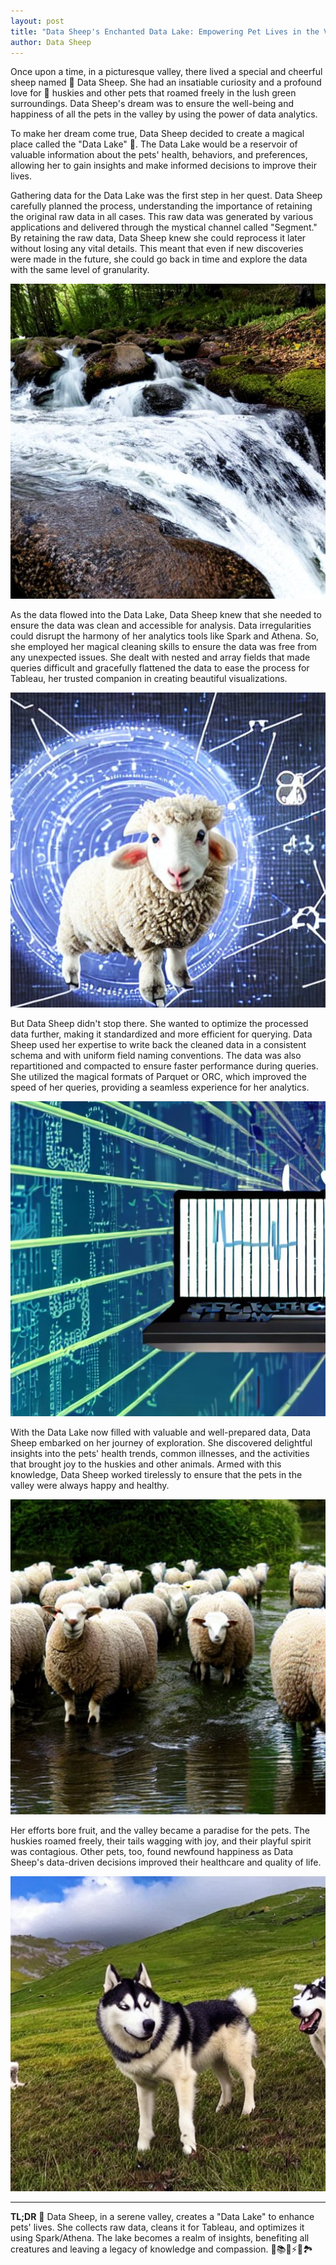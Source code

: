 ```yaml
---
layout: post
title: "Data Sheep's Enchanted Data Lake: Empowering Pet Lives in the Valley"
author: Data Sheep
--- 
```


Once upon a time, in a picturesque valley, there lived a special and cheerful sheep named 🐏 Data Sheep. She had an insatiable curiosity and a profound love for 🐾 huskies and other pets that roamed freely in the lush green surroundings. Data Sheep's dream was to ensure the well-being and happiness of all the pets in the valley by using the power of data analytics.

To make her dream come true, Data Sheep decided to create a magical place called the "Data Lake" 🌊. The Data Lake would be a reservoir of valuable information about the pets' health, behaviors, and preferences, allowing her to gain insights and make informed decisions to improve their lives.

Gathering data for the Data Lake was the first step in her quest. Data Sheep carefully planned the process, understanding the importance of retaining the original raw data in all cases. This raw data was generated by various applications and delivered through the mystical channel called "Segment." By retaining the raw data, Data Sheep knew she could reprocess it later without losing any vital details. This meant that even if new discoveries were made in the future, she could go back in time and explore the data with the same level of granularity.

![image](/assets/images/datalake-1.jpeg)

As the data flowed into the Data Lake, Data Sheep knew that she needed to ensure the data was clean and accessible for analysis. Data irregularities could disrupt the harmony of her analytics tools like Spark and Athena. So, she employed her magical cleaning skills to ensure the data was free from any unexpected issues. She dealt with nested and array fields that made queries difficult and gracefully flattened the data to ease the process for Tableau, her trusted companion in creating beautiful visualizations.

![image](/assets/images/datalake-2.jpeg)

But Data Sheep didn't stop there. She wanted to optimize the processed data further, making it standardized and more efficient for querying. Data Sheep used her expertise to write back the cleaned data in a consistent schema and with uniform field naming conventions. The data was also repartitioned and compacted to ensure faster performance during queries. She utilized the magical formats of Parquet or ORC, which improved the speed of her queries, providing a seamless experience for her analytics.

![image](/assets/images/datalake-3.jpeg)

With the Data Lake now filled with valuable and well-prepared data, Data Sheep embarked on her journey of exploration. She discovered delightful insights into the pets' health trends, common illnesses, and the activities that brought joy to the huskies and other animals. Armed with this knowledge, Data Sheep worked tirelessly to ensure that the pets in the valley were always happy and healthy.

![image](/assets/images/datasheep-4.jpeg)

Her efforts bore fruit, and the valley became a paradise for the pets. The huskies roamed freely, their tails wagging with joy, and their playful spirit was contagious. Other pets, too, found newfound happiness as Data Sheep's data-driven decisions improved their healthcare and quality of life.

![image](/assets/images/datalake-5.jpeg)

---
**TL;DR**
🐏 Data Sheep, in a serene valley, creates a "Data Lake" to enhance pets' lives. She collects raw data, cleans it for Tableau, and optimizes it using Spark/Athena. The lake becomes a realm of insights, benefiting all creatures and leaving a legacy of knowledge and compassion. 🌊📚✨⚡🌟🏞️